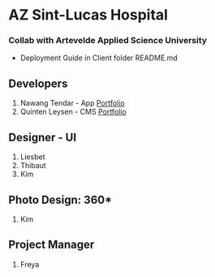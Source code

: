 # AZ Sint-Lucas Hospital
### Collab with Artevelde Applied Science University

* Deployment Guide in Client folder README.md

## Developers
1. Nawang Tendar - App [Portfolio](https://www.nawangtendar.be)
2. Quinten Leysen - CMS [Portfolio](https://www.nawangtendar.be)

## Designer - UI
1. Liesbet
2. Thibaut
3. Kim

## Photo Design: 360* 
1. Kim

## Project Manager
1. Freya


